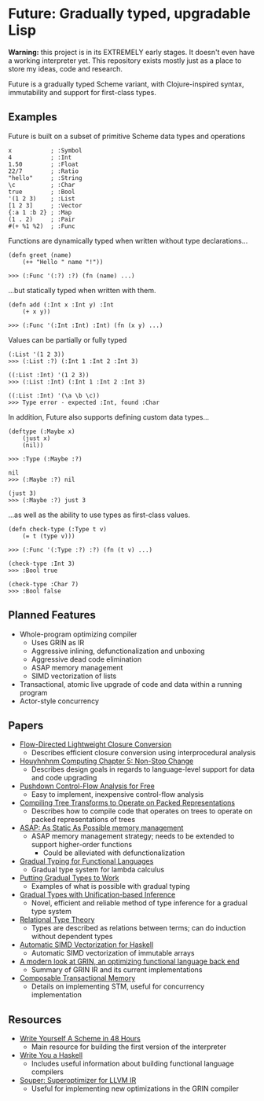 # Future: Gradually typed, upgradable Lisp

**Warning:** this project is in its EXTREMELY early stages. It doesn't even have a working interpreter yet. This repository exists mostly just as a place to store my ideas, code and research.

Future is a gradually typed Scheme variant, with Clojure-inspired syntax, immutability and support for first-class types.

## Examples

Future is built on a subset of primitive Scheme data types and operations

```
x           ; :Symbol
4           ; :Int
1.50        ; :Float
22/7        ; :Ratio
"hello"     ; :String
\c          ; :Char
true        ; :Bool
'(1 2 3)    ; :List
[1 2 3]     ; :Vector
{:a 1 :b 2} ; :Map
(1 . 2)     ; :Pair
#(+ %1 %2)  ; :Func
```

Functions are dynamically typed when written without type declarations...

```
(defn greet (name)
    (++ "Hello " name "!"))

>>> (:Func '(:?) :?) (fn (name) ...)
```

...but statically typed when written with them.

```
(defn add (:Int x :Int y) :Int
    (+ x y))

>>> (:Func '(:Int :Int) :Int) (fn (x y) ...)
```

Values can be partially or fully typed

```
(:List '(1 2 3))
>>> (:List :?) (:Int 1 :Int 2 :Int 3)

((:List :Int) '(1 2 3))
>>> (:List :Int) (:Int 1 :Int 2 :Int 3)

((:List :Int) '(\a \b \c))
>>> Type error - expected :Int, found :Char
```

In addition, Future also supports defining custom data types...

```
(deftype (:Maybe x)
    (just x)
    (nil))

>>> :Type (:Maybe :?)

nil
>>> (:Maybe :?) nil

(just 3)
>>> (:Maybe :?) just 3
```

...as well as the ability to use types as first-class values.

```
(defn check-type (:Type t v)
    (= t (type v)))

>>> (:Func '(:Type :?) :?) (fn (t v) ...)

(check-type :Int 3)
>>> :Bool true

(check-type :Char 7)
>>> :Bool false
```

## Planned Features
- Whole-program optimizing compiler
  - Uses GRIN as IR
  - Aggressive inlining, defunctionalization and unboxing
  - Aggressive dead code elimination
  - ASAP memory management
  - SIMD vectorization of lists
- Transactional, atomic live upgrade of code and data within a running program
- Actor-style concurrency

## Papers
- [Flow-Directed Lightweight Closure Conversion](./papers/fdlcc.pdf)
  - Describes efficient closure conversion using interprocedural analysis
- [Houyhnhnm Computing Chapter 5: Non-Stop Change](https://ngnghm.github.io/blog/2015/09/08/chapter-5-non-stop-change/)
  - Describes design goals in regards to language-level support for data and code upgrading
- [Pushdown Control-Flow Analysis for Free](./papers/1507.03137.pdf)
  - Easy to implement, inexpensive control-flow analysis
- [Compiling Tree Transforms to Operate on Packed Representations](./papers/LIPIcs-ECOOP-2017-26.pdf)
  - Describes how to compile code that operates on trees to operate on packed representations of trees
- [ASAP: As Static As Possible memory management](./papers/UCAM-CL-TR-908.pdf)
  - ASAP memory management strategy; needs to be extended to support higher-order functions
    - Could be alleviated with defunctionalization
- [Gradual Typing for Functional Languages](./papers/13-siek.pdf)
  - Gradual type system for lambda calculus
- [Putting Gradual Types to Work](./papers/2101.12299.pdf)
  - Examples of what is possible with gradual typing
- [Gradual Types with Unification-based Inference](./papers/dls08igtlc.pdf)
  - Novel, efficient and reliable method of type inference for a gradual type system
- [Relational Type Theory](./papers/2101.09655.pdf)
  - Types are described as relations between terms; can do induction without dependent types
- [Automatic SIMD Vectorization for Haskell](./papers/vectorization-haskell.pdf)
  - Automatic SIMD vectorization of immutable arrays
- [A modern look at GRIN, an optimizing functional language back end](./papers/main.pdf)
  - Summary of GRIN IR and its current implementations
- [Composable Transactional Memory](./papers/2005-ppopp-composable.pdf)
  - Details on implementing STM, useful for concurrency implementation

## Resources
- [Write Yourself A Scheme in 48 Hours](https://en.wikibooks.org/wiki/Write_Yourself_a_Scheme_in_48_Hours)
  - Main resource for building the first version of the interpreter
- [Write You a Haskell](http://dev.stephendiehl.com/fun/index.html)
  - Includes useful information about building functional language compilers
- [Souper: Superoptimizer for LLVM IR](https://github.com/google/souper)
  - Useful for implementing new optimizations in the GRIN compiler
